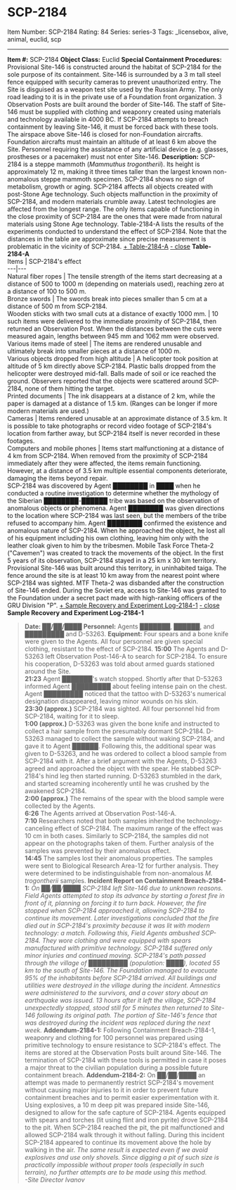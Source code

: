 # SCP-2184
Item Number: SCP-2184
Rating: 84
Series: series-3
Tags: _licensebox, alive, animal, euclid, scp

---

**Item #:** SCP-2184
**Object Class:** Euclid
**Special Containment Procedures:** Provisional Site-146 is constructed around the habitat of SCP-2184 for the sole purpose of its containment. Site-146 is surrounded by a 3 m tall steel fence equipped with security cameras to prevent unauthorized entry. The Site is disguised as a weapon test site used by the Russian Army. The only road leading to it is in the private use of a Foundation front organization. 3 Observation Posts are built around the border of Site-146.
The staff of Site-146 must be supplied with clothing and weaponry created using materials and technology available in 4000 BC. If SCP-2184 attempts to breach containment by leaving Site-146, it must be forced back with these tools.
The airspace above Site-146 is closed for non-Foundation aircrafts. Foundation aircrafts must maintain an altitude of at least 6 km above the Site. Personnel requiring the assistance of any artificial device (e.g. glasses, prostheses or a pacemaker) must not enter Site-146.
**Description:** SCP-2184 is a steppe mammoth (_Mammuthus trogontherii_). Its height is approximately 12 m, making it three times taller than the largest known non-anomalous steppe mammoth specimen. SCP-2184 shows no sign of metabolism, growth or aging.
SCP-2184 affects all objects created with post-Stone Age technology. Such objects malfunction in the proximity of SCP-2184, and modern materials crumble away. Latest technologies are affected from the longest range. The only items capable of functioning in the close proximity of SCP-2184 are the ones that were made from natural materials using Stone Age technology. Table-2184-A lists the results of the experiments conducted to understand the effect of SCP-2184. Note that the distances in the table are approximate since precise measurement is problematic in the vicinity of SCP-2184.
[\+ Table-2184-A](javascript:;)
[\- close](javascript:;)
**Table-2184-A**  
Items | SCP-2184's effect  
---|---  
Natural fiber ropes | The tensile strength of the items start decreasing at a distance of 500 to 1000 m (depending on materials used), reaching zero at a distance of 100 to 500 m.  
Bronze swords | The swords break into pieces smaller than 5 cm at a distance of 500 m from SCP-2184.  
Wooden sticks with two small cuts at a distance of exactly 1000 mm. | 10 such items were delivered to the immediate proximity of SCP-2184, then returned an Observation Post. When the distances between the cuts were measured again, lengths between 945 mm and 1062 mm were observed.  
Various items made of steel | The items are rendered unusable and ultimately break into smaller pieces at a distance of 1000 m.  
Various objects dropped from high altitude | A helicopter took position at altitude of 5 km directly above SCP-2184. Plastic balls dropped from the helicopter were destroyed mid-fall. Balls made of soil or ice reached the ground. Observers reported that the objects were scattered around SCP-2184, none of them hitting the target.  
Printed documents | The ink disappears at a distance of 2 km, while the paper is damaged at a distance of 1.5 km. (Ranges can be longer if more modern materials are used.)  
Cameras | Items rendered unusable at an approximate distance of 3.5 km. It is possible to take photographs or record video footage of SCP-2184's location from farther away, but SCP-2184 itself is never recorded in these footages.  
Computers and mobile phones | Items start malfunctioning at a distance of 4 km from SCP-2184. When removed from the proximity of SCP-2184 immediately after they were affected, the items remain functioning. However, at a distance of 3.5 km multiple essential components deteriorate, damaging the items beyond repair.  
SCP-2184 was discovered by Agent ████████ in ████ when he conducted a routine investigation to determine whether the mythology of the Siberian ████████-██████ tribe was based on the observation of anomalous objects or phenomena. Agent ████████ was given directions to the location where SCP-2184 was last seen, but the members of the tribe refused to accompany him. Agent ████████ confirmed the existence and anomalous nature of SCP-2184. When he approached the object, he lost all of his equipment including his own clothing, leaving him only with the leather cloak given to him by the tribesmen.
Mobile Task Force Theta-2 ("Cavemen") was created to track the movements of the object. In the first 5 years of its observation, SCP-2184 stayed in a 25 km x 30 km territory. Provisional Site-146 was built around this territory, in uninhabited taiga. The fence around the site is at least 10 km away from the nearest point where SCP-2184 was sighted. MTF Theta-2 was disbanded after the construction of Site-146 ended. During the Soviet era, access to Site-146 was granted to the Foundation under a secret pact made with high-ranking officers of the GRU Division "P".
[\+ Sample Recovery and Experiment Log-2184-1](javascript:;)
[\- close](javascript:;)
**Sample Recovery and Experiment Log-2184-1**
> **Date: ██/██/████**
> **Personnel:** Agents ███████, ██████, and █████████ and D-53263.
> **Equipment:** Four spears and a bone knife were given to the Agents. All four personnel are given special clothing, resistant to the effect of SCP-2184.
> **15:00** The Agents and D-53263 left Observation Post-146-A to search for SCP-2184. To ensure his cooperation, D-53263 was told about armed guards stationed around the Site.  
>  **21:23** Agent ███████'s watch stopped. Shortly after that D-53263 informed Agent █████████ about feeling intense pain on the chest. Agent █████████ noticed that the tattoo with D-53263's numerical designation disappeared, leaving minor wounds on his skin.  
>  **23:30 (approx.)** SCP-2184 was sighted. All four personnel hid from SCP-2184, waiting for it to sleep.  
>  **1:00 (approx.)** D-53263 was given the bone knife and instructed to collect a hair sample from the presumably dormant SCP-2184. D-53263 managed to collect the sample without waking SCP-2184, and gave it to Agent ██████. Following this, the additional spear was given to D-53263, and he was ordered to collect a blood sample from SCP-2184 with it. After a brief argument with the Agents, D-53263 agreed and approached the object with the spear. He stabbed SCP-2184's hind leg then started running. D-53263 stumbled in the dark, and started screaming incoherently until he was crushed by the awakened SCP-2184.  
>  **2:00 (approx.)** The remains of the spear with the blood sample were collected by the Agents.  
>  **6:26** The Agents arrived at Observation Post-146-A.  
>  **7:10** Researchers noted that both samples inherited the technology-canceling effect of SCP-2184. The maximum range of the effect was 10 cm in both cases. Similarly to SCP-2184, the samples did not appear on the photographs taken of them. Further analysis of the samples was prevented by their anomalous effect.  
>  **14:45** The samples lost their anomalous properties.
> The samples were sent to Biological Research Area-12 for further analysis. They were determined to be indistinguishable from non-anomalous _M. trogontherii_ samples.
**Incident Report on Containment Breach-2184-1:**
> _On ██/██/████ SCP-2184 left Site-146 due to unknown reasons. Field Agents attempted to stop its advance by starting a forest fire in front of it, planning on forcing it to turn back. However, the fire stopped when SCP-2184 approached it, allowing SCP-2184 to continue its movement. Later investigations concluded that the fire died out in SCP-2184's proximity because it was lit with modern technology: a match._
> _Following this, Field Agents ambushed SCP-2184. They wore clothing and were equipped with spears manufactured with primitive technology. SCP-2184 suffered only minor injuries and continued moving._
> _SCP-2184's path passed through the village of █████████ (population: ████), located 55 km to the south of Site-146. The Foundation managed to evacuate 95% of the inhabitants before SCP-2184 arrived. All buildings and utilities were destroyed in the village during the incident. Amnestics were administered to the survivors, and a cover story about an earthquake was issued._
> _13 hours after it left the village, SCP-2184 unexpectedly stopped, stood still for 5 minutes then returned to Site-146 following its original path. The portion of Site-146's fence that was destroyed during the incident was replaced during the next week._
**Addendum-2184-1:** Following Containment Breach-2184-1, weaponry and clothing for 100 personnel was prepared using primitive technology to ensure resistance to SCP-2184's effect. The items are stored at the Observation Posts built around Site-146. The termination of SCP-2184 with these tools is permitted in case it poses a major threat to the civilian population during a possible future containment breach.
**Addendum-2184-2:** On ██/██/████ an attempt was made to permanently restrict SCP-2184's movement without causing major injuries to it in order to prevent future containment breaches and to permit easier experimentation with it. Using explosives, a 10 m deep pit was prepared inside Site-146, designed to allow for the safe capture of SCP-2184. Agents equipped with spears and torches (lit using flint and iron pyrite) drove SCP-2184 to the pit. When SCP-2184 reached the pit, the pit malfunctioned and allowed SCP-2184 walk through it without falling. During this incident SCP-2184 appeared to continue its movement above the hole by walking in the air.
_The same result is expected even if we avoid explosives and use only shovels. Since digging a pit of such size is practically impossible without proper tools (especially in such terrain), no further attempts are to be made using this method.  
-Site Director Ivanov_